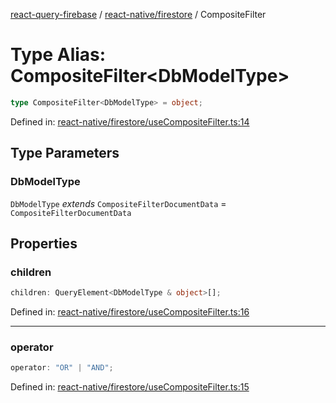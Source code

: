 [react-query-firebase](../../../modules.md) / [react-native/firestore](../index.md) / CompositeFilter

# Type Alias: CompositeFilter\<DbModelType\>

```ts
type CompositeFilter<DbModelType> = object;
```

Defined in: [react-native/firestore/useCompositeFilter.ts:14](https://github.com/vpishuk/react-query-firebase/blob/09a15a5d938c4bdaa4fd86491bcf8ea41c16371f/react-native/firestore/useCompositeFilter.ts#L14)

## Type Parameters

### DbModelType

`DbModelType` *extends* `CompositeFilterDocumentData` = `CompositeFilterDocumentData`

## Properties

### children

```ts
children: QueryElement<DbModelType & object>[];
```

Defined in: [react-native/firestore/useCompositeFilter.ts:16](https://github.com/vpishuk/react-query-firebase/blob/09a15a5d938c4bdaa4fd86491bcf8ea41c16371f/react-native/firestore/useCompositeFilter.ts#L16)

***

### operator

```ts
operator: "OR" | "AND";
```

Defined in: [react-native/firestore/useCompositeFilter.ts:15](https://github.com/vpishuk/react-query-firebase/blob/09a15a5d938c4bdaa4fd86491bcf8ea41c16371f/react-native/firestore/useCompositeFilter.ts#L15)
